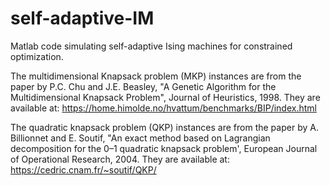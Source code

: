 # self-adaptive-IM
Matlab code simulating self-adaptive Ising machines for constrained optimization.

The multidimensional Knapsack problem (MKP) instances are from the paper by P.C. Chu and J.E. Beasley, "A Genetic Algorithm for the Multidimensional Knapsack Problem", Journal of Heuristics, 1998. They are available at:
https://home.himolde.no/hvattum/benchmarks/BIP/index.html

The quadratic knapsack problem (QKP) instances are from the paper by A. Billionnet and E. Soutif, "An exact method based on Lagrangian decomposition for the 0–1 quadratic knapsack problem', European Journal of Operational Research, 2004. They are available at:
https://cedric.cnam.fr/~soutif/QKP/
